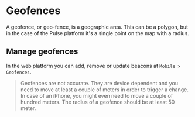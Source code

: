 # Geofences

A geofence, or geo-fence, is a geographic area. This can be a polygon, but in the case of the Pulse platform it's a single point on the map with a radius.

## Manage geofences
In the web platform you can add, remove or update beacons at `Mobile > Geofences`.

> Geofences are not accurate. They are device dependent and you need to move at least a couple of meters in order to trigger a change. In case of an iPhone, you might even need to move a couple of hundred meters. The radius of a geofence should be at least 50 meter.